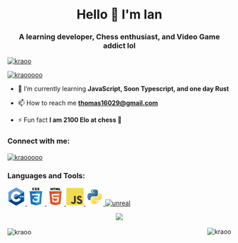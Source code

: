 <h1 align="center">Hello 🖤 I'm Ian</h1>
<h3 align="center">A learning developer, Chess enthusiast, and Video Game addict lol</h3>

<p align="left"> <a href="https://github.com/github-profile-trophy"><img src="https://github-profile-trophy.vercel.app/?username=kraoo&theme=dark_lover" alt="kraoo" /></a> </p>

<p align="left"> <a href="https://twitter.com/kraooooo" target="blank"><img src="https://img.shields.io/twitter/follow/kraooooo?logo=twitter&style=for-the-badge" alt="kraooooo" /></a> </p>

- 🌱 I’m currently learning **JavaScript, Soon Typescript, and one day Rust**

- 📫 How to reach me **thomas16029@gmail.com**

- ⚡ Fun fact **I am 2100 Elo at chess 🥳**

<h3 align="left">Connect with me:</h3>
<p align="left">
<a href="https://twitter.com/kraooooo" target="blank"><img align="center" src="https://raw.githubusercontent.com/rahuldkjain/github-profile-readme-generator/master/src/images/icons/Social/twitter.svg" alt="kraooooo" height="30" width="40" /></a>
</p>

<h3 align="left">Languages and Tools:</h3>
<p align="left"> <a href="https://www.w3schools.com/cpp/" target="_blank" rel="noreferrer"> <img src="https://raw.githubusercontent.com/devicons/devicon/master/icons/cplusplus/cplusplus-original.svg" alt="cplusplus" width="40" height="40"/> </a> <a href="https://www.w3schools.com/css/" target="_blank" rel="noreferrer"> <img src="https://raw.githubusercontent.com/devicons/devicon/master/icons/css3/css3-original-wordmark.svg" alt="css3" width="40" height="40"/> </a> <a href="https://www.w3.org/html/" target="_blank" rel="noreferrer"> <img src="https://raw.githubusercontent.com/devicons/devicon/master/icons/html5/html5-original-wordmark.svg" alt="html5" width="40" height="40"/> </a> <a href="https://developer.mozilla.org/en-US/docs/Web/JavaScript" target="_blank" rel="noreferrer"> <img src="https://raw.githubusercontent.com/devicons/devicon/master/icons/javascript/javascript-original.svg" alt="javascript" width="40" height="40"/> </a> <a href="https://www.python.org" target="_blank" rel="noreferrer"> <img src="https://raw.githubusercontent.com/devicons/devicon/master/icons/python/python-original.svg" alt="python" width="40" height="40"/> </a> <a href="https://unrealengine.com/" target="_blank" rel="noreferrer"> <img src="https://raw.githubusercontent.com/kenangundogan/fontisto/036b7eca71aab1bef8e6a0518f7329f13ed62f6b/icons/svg/brand/unreal-engine.svg" alt="unreal" width="40" height="40"/> </a> </p>

<p float="left" align="center">
  <img src="https://github-readme-activity-graph.vercel.app/graph?username=Kraoo&theme=tokyo-night">
</p>

<p><img align="right" src="https://github-readme-stats.vercel.app/api/top-langs?username=kraoo&show_icons=true&theme=tokyonight&locale=en&layout=compact" alt="kraoo" /></p>

<p><img align="center" src="https://github-readme-streak-stats.herokuapp.com/?user=kraoo&theme=dark" alt="kraoo" /></p>
